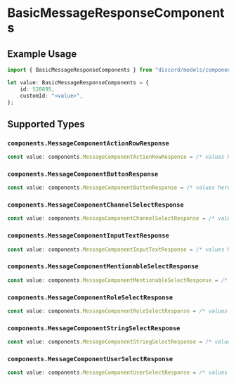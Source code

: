 # BasicMessageResponseComponents

## Example Usage

```typescript
import { BasicMessageResponseComponents } from "discord/models/components";

let value: BasicMessageResponseComponents = {
    id: 528895,
    customId: "<value>",
};
```

## Supported Types

### `components.MessageComponentActionRowResponse`

```typescript
const value: components.MessageComponentActionRowResponse = /* values here */
```

### `components.MessageComponentButtonResponse`

```typescript
const value: components.MessageComponentButtonResponse = /* values here */
```

### `components.MessageComponentChannelSelectResponse`

```typescript
const value: components.MessageComponentChannelSelectResponse = /* values here */
```

### `components.MessageComponentInputTextResponse`

```typescript
const value: components.MessageComponentInputTextResponse = /* values here */
```

### `components.MessageComponentMentionableSelectResponse`

```typescript
const value: components.MessageComponentMentionableSelectResponse = /* values here */
```

### `components.MessageComponentRoleSelectResponse`

```typescript
const value: components.MessageComponentRoleSelectResponse = /* values here */
```

### `components.MessageComponentStringSelectResponse`

```typescript
const value: components.MessageComponentStringSelectResponse = /* values here */
```

### `components.MessageComponentUserSelectResponse`

```typescript
const value: components.MessageComponentUserSelectResponse = /* values here */
```

